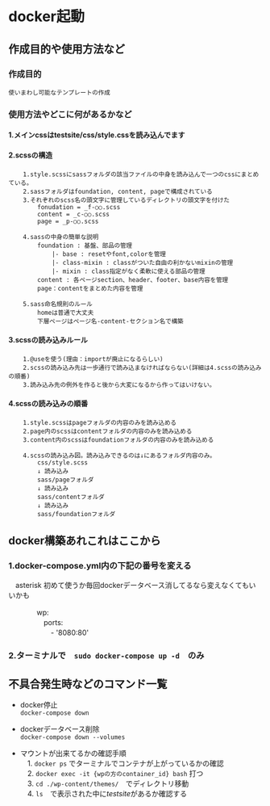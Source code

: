 # docker起動
<!-- sudo service docker start -->

## 作成目的や使用方法など

### 作成目的  

    使いまわし可能なテンプレートの作成

### 使用方法やどこに何があるかなど  

#### 1.メインcssはtestsite/css/style.cssを読み込んでます  

#### 2.scssの構造  

        1.style.scssにsassフォルダの該当ファイルの中身を読み込んで一つのcssにまとめている。  
        2.sassフォルダはfoundation, content, pageで構成されている  
        3.それぞれのscss名の頭文字に管理しているディレクトリの頭文字を付けた  
            fonudation = _f-○○.scss
            content = _c-○○.scss
            page = _p-○○.scss

        4.sassの中身の簡単な説明  
            foundation : 基盤、部品の管理  
                |- base : resetやfont,colorを管理  
                |- class-mixin : classがついた自由の利かないmixinの管理  
                |- mixin : class指定がなく柔軟に使える部品の管理  
            content : 各ページsection、header、footer、base内容を管理  
            page：contentをまとめた内容を管理  

        5.sass命名規則のルール  
            homeは普通で大丈夫  
            下層ページはページ名-content-セクション名で構築  

#### 3.scssの読み込みルール  

        1.@useを使う(理由：importが廃止になるらしい)  
        2.scssの読み込み先は一歩通行で読み込まなければならない(詳細は4.scssの読み込みの順番)  
        3.読み込み先の例外を作ると後から大変になるから作ってはいけない。

#### 4.scssの読み込みの順番  

        1.style.scssはpageフォルダの内容のみを読み込める  
        2.page内のscssはcontentフォルダの内容のみを読み込める  
        3.content内のscssはfoundationフォルダの内容のみを読み込める  

        4.scssの読み込み図。読み込みできるのは↓にあるフォルダ内容のみ。  
            css/style.scss  
            ↓ 読み込み  
            sass/pageフォルダ  
            ↓ 読み込み  
            sass/contentフォルダ  
            ↓ 読み込み  
            sass/foundationフォルダ  

## docker構築あれこれはここから

### 1.docker-compose.yml内の下記の番号を変える  

　asterisk 初めて使うか毎回dockerデータベース消してるなら変えなくてもいいかも

　　　　wp:  
　　　　　ports:  
　　　　　　- '8080:80'  

### 2.ターミナルで　`sudo docker-compose up -d`　のみ

## 不具合発生時などのコマンド一覧

* docker停止  
    `docker-compose down`

* dockerデータベース削除  
    `docker-compose down --volumes`

* マウントが出来てるかの確認手順  
　1. `docker ps` でターミナルでコンテナが上がっているかの確認  
　2. `docker exec -it {wpの方のcontainer_id} bash` 打つ  
　3. `cd ./wp-content/themes/`　でディレクトリ移動  
　4. `ls`　で表示された中に*testsite*があるか確認する
